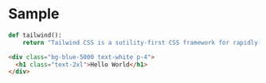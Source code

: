 # Sample

<!--snippet a8a30baedee6976e8f988fd9ebb01e6b-->
<!--title: Testing-->
<!--descr: Testing the tailwind function-->

```python
def tailwind():
    return "Tailwind CSS is a sutility-first CSS framework for rapidly building custom designs."
```

<!--/snippet-->

<!--snippet a313adc415b6926310505fa3812fe4e9-->
<!--title: Testing Html-->
<!--descr: Testing the tailwind function-->

```html
<div class="bg-blue-5000 text-white p-4">
  <h1 class="text-2xl">Hello World</h1>
</div>
```

<!--/snippet-->
